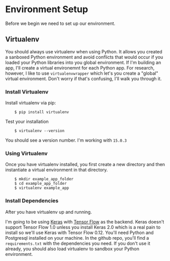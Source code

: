 # Environment Setup

Before we begin we need to set up our environment.

## Virtualenv

You should always use virtualenv when using Python. It allows you created a sanboxed Python environment and avoid conflicts that would occur if you loaded your Python libraries into you global environment. If I'm building an app, I'll create a virtual environemnt for each Python app. For research, however, I like to use `virtualenvwrapper` which let's you create a "global" virtual environment. Don't worry if that's confusing, I'll walk you through it.

### Install Virtualenv

Install virtualenv via pip:

```
    $ pip install virtualenv
```

Test your installation

```
    $ virtualenv --version
```

You should see a version number. I'm working with `15.0.3`

### Using Virtualenv

Once you have virtualenv installed, you first create a new directory and then instantiate a virtual environment in that directory. 

```
    $ mkdir example_app_folder
    $ cd example_app_folder
    $ virtualenv example_app
```




### Install Dependencies

After you have virtualenv up and running. 

I'm going to be using [Keras](https://keras.io/) with [Tensor Flow](https://www.tensorflow.org/) as the backend. Keras doesn't support Tensor Flow 1.0 unless you install Keras 2.0 which is a real pain to install so we'll use Keras with Tensor Flow 0.12.  You'll need Python and Postgresql installed on your machine. In the github repo, you'll find a `requirements.txt` with the dependencies you need. If you don't use it already, you should also load virtualenv to sandbox your Python environment.

